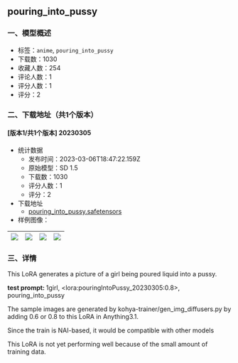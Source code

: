 ## pouring_into_pussy
### 一、模型概述

- 标签：`anime`, `pouring_into_pussy`
- 下载数：1030
- 收藏人数：254
- 评论人数：1
- 评分人数：1
- 评分：2

### 二、下载地址（共1个版本）

#### [版本1/共1个版本] 20230305

- 统计数据
  - 发布时间：2023-03-06T18:47:22.159Z
  - 原始模型：SD 1.5
  - 下载数：1030
  - 评分人数：1
  - 评分：2
- 下载地址
  - [pouring_into_pussy.safetensors](https://civitai.com/api/download/models/18747)
- 样例图像：

| <img src="https://image.civitai.com/xG1nkqKTMzGDvpLrqFT7WA/be0ea927-067a-4cc8-48b4-f191f937f800/width=450/194787.jpeg" /> | <img src="https://image.civitai.com/xG1nkqKTMzGDvpLrqFT7WA/6421439c-c4d0-4b3b-0259-840ff1dc1700/width=450/194793.jpeg" /> | <img src="https://image.civitai.com/xG1nkqKTMzGDvpLrqFT7WA/0b2a1f80-96f1-4227-5be0-53c84a8e7700/width=450/194792.jpeg" /> | <img src="https://image.civitai.com/xG1nkqKTMzGDvpLrqFT7WA/6aec458e-272d-4fbc-eb29-5a3e9d5fbe00/width=450/194791.jpeg" /> |
| ---- | ---- | ---- | ---- |


### 三、详情
<p>This LoRA generates a picture of a girl being poured liquid into a pussy.</p><p><strong>test prompt: </strong>1girl,   &lt;lora:pouringIntoPussy_20230305:0.8&gt;, pouring_into_pussy</p><p></p><p>The sample images are generated by kohya-trainer/gen_img_diffusers.py by adding 0.6 or 0.8 to this LoRA in Anything3.1.</p><p>Since the train is NAI-based, it would be compatible with other models</p><p>This LoRA is not yet performing well because of the small amount of training data.</p><p></p>